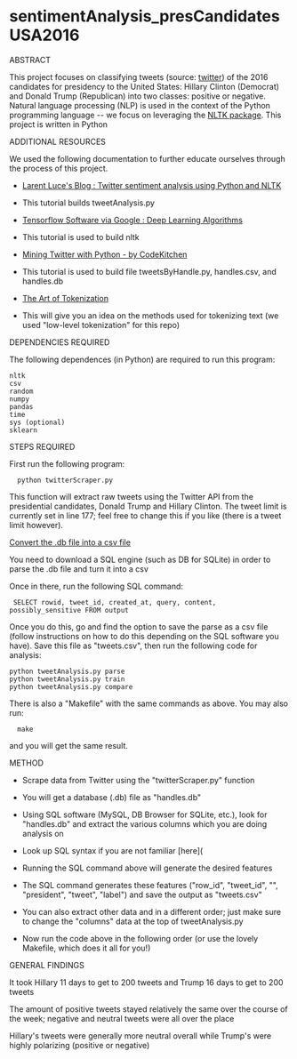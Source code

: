 # sentimentAnalysis_presCandidatesUSA2016

ABSTRACT

This project focuses on classifying tweets (source: [twitter](https://twitter.com)) of the 2016 candidates for presidency to the United States: Hillary Clinton (Democrat) and Donald Trump (Republican) into two classes: positive or negative. Natural language processing (NLP) is used in the context of the Python programming language -- we focus on leveraging the [NLTK package](http://www.nltk.org/). 
This project is written in Python

ADDITIONAL RESOURCES

We used the following documentation to further educate ourselves through the process of this project.


 - [Larent Luce's Blog : Twitter sentiment analysis using Python and NLTK](http://www.laurentluce.com/posts/twitter-sentiment-analysis-using-python-and-nltk/)

 - This tutorial builds tweetAnalysis.py

 - [Tensorflow Software via Google : Deep Learning Algorithms](https://www.tensorflow.org/)

  - This tutorial is used to build nltk

 - [Mining Twitter with Python - by CodeKitchen](http://web.mit.edu/aizhan/www/twitter_api_workshop/#/)

  - This tutorial is used to build file tweetsByHandle.py, handles.csv, and handles.db

  - [The Art of Tokenization](https://www.ibm.com/developerworks/community/blogs/nlp/entry/tokenization?lang=en)

  - This will give you an idea on the methods used for tokenizing text (we used "low-level tokenization" for this repo)

DEPENDENCIES REQUIRED

The following dependences (in Python) are required to run this program:

    nltk 
    csv
    random
    numpy
    pandas
    time
    sys (optional)
    sklearn

STEPS REQUIRED

First run the following program:
      
      python twitterScraper.py

This function will extract raw tweets using the Twitter API from the presidential 
candidates, Donald Trump and Hillary Clinton. The tweet limit is currently set in 
line 177; feel free to change this if you like (there is a tweet limit however).

[Convert the .db file into a csv file](http://stackoverflow.com/questions/3286525/return-sql-table-as-json-in-python)

You need to download a SQL engine (such as DB for SQLite) in order to parse the .db file and turn it into a csv

Once in there, run the following SQL command:

     SELECT rowid, tweet_id, created_at, query, content, possibly_sensitive FROM output

Once you do this, go and find the option to save the parse as a csv file (follow 
instructions on how to do this depending on the SQL software you have). Save this file
as "tweets.csv", then run the following code for analysis:

    python tweetAnalysis.py parse
    python tweetAnalysis.py train
    python tweetAnalysis.py compare
    
There is also a "Makefile" with the same commands as above. You may also run:

      make

and you will get the same result. 

METHOD

 - Scrape data from Twitter using the "twitterScraper.py" function

 - You will get a database (.db) file as "handles.db"

 - Using SQL software (MySQL, DB Browser for SQLite, etc.), look for "handles.db" and extract the various columns which you are doing analysis on

 - Look up SQL syntax if you are not familiar [here](

 - Running the SQL command above will generate the desired features

 - The SQL command generates these features ("row_id", "tweet_id", "", "president", "tweet", "label") and save the output as "tweets.csv"

 - You can also extract other data and in a different order; just make sure to change the "columns" data at the top of tweetAnalysis.py

 - Now run the code above in the following order (or use the lovely Makefile, which does it all for you!)


GENERAL FINDINGS 

It took Hillary 11 days to get to 200 tweets and Trump 16 days to get to 200 tweets

The amount of positive tweets stayed relatively the same over the course of the week; negative and neutral tweets were all over the place

Hillary's tweets were generally more neutral overall while Trump's were highly polarizing (positive or negative)